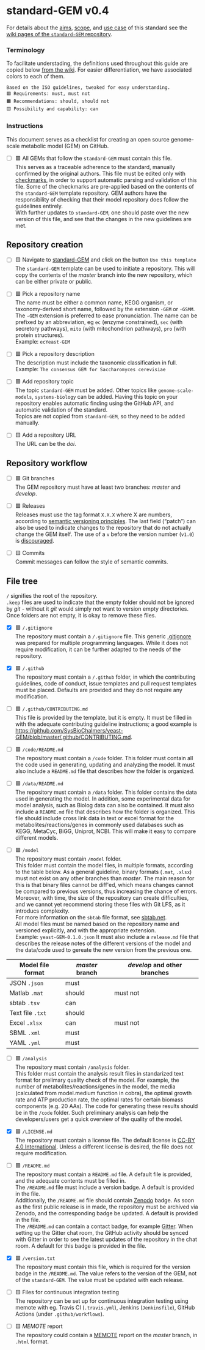 standard-GEM v0.4
=================

For details about the [aims](https://github.com/MetabolicAtlas/standard-GEM/wiki/Aims,-scope-and-terminology#aims), [scope](https://github.com/MetabolicAtlas/standard-GEM/wiki/Aims,-scope-and-terminology#scope), and [use case](https://github.com/MetabolicAtlas/standard-GEM/wiki/Use-case) of this standard see the [wiki pages of the `standard-GEM` repository](https://github.com/MetabolicAtlas/standard-GEM/wiki).

### Terminology
To facilitate understading, the definitions used throughout this guide are copied below  [from the wiki](https://github.com/MetabolicAtlas/standard-GEM/wiki/Aims,-scope-and-terminology#terminology). For easier differentiation, we have associated colors to each of them.
```
Based on the ISO guidelines, tweaked for easy understanding.
🟥 Requirements: must, must not
🟧 Recommendations: should, should not
🟨 Possibility and capability: can
```

### Instructions
This document serves as a checklist for creating an open source genome-scale metabolic model (GEM) on GitHub.  

- [ ] 🟥 All GEMs that follow the `standard-GEM` must contain this file.  
This serves as a traceable adherence to the standard, manually confirmed by the original authors. This file must be edited only with [checkmarks](https://help.github.com/en/github/managing-your-work-on-github/about-task-lists), in order to support automatic parsing and validation of this file. Some of the checkmarks are pre-applied based on the contents of the `standard-GEM` template repository. GEM authors have the responsibility of checking that their model repository does follow the guidelines entirely.  
With further updates to `standard-GEM`, one should paste over the new version of this file, and see that the changes in the new guidelines are met.

Repository creation
-------------------
- [ ] 🟨 Navigate to [standard-GEM](https://github.com/MetabolicAtlas/standard-GEM/) and click on the button `Use this template`  
The `standard-GEM` template can be used to initiate a repository. This will copy the contents of the _master_ branch into the new repository, which can be either private or public.

- [ ] 🟥 Pick a repository name  
The name must be either a common name, KEGG organism, or taxonomy-derived short name, followed by the extension `-GEM` or `-GSMM`. The `-GEM` extension is preferred to ease pronunciation. The name can be prefixed by an abbreviation, eg `ec` (enzyme constrained), `sec` (with secretory pathways), `mito` (with mitochondrion pathways), `pro` (with protein structures).  
Example: `ecYeast-GEM`

- [ ] 🟥 Pick a repository description  
The description must include the taxonomic classification in full.  
Example: `The consensus GEM for Saccharomyces cerevisiae`

- [ ] 🟥 Add repository topic  
The topic `standard-GEM` must be added. Other topics like `genome-scale-models`, `systems-biology` can be added. Having this topic on your repository enables automatic finding using the GitHub API, and automatic validation of the standard.  
Topics are not copied from `standard-GEM`, so they need to be added manually.

- [ ] 🟨 Add a repository URL  
The URL can be the _doi_.


Repository workflow
-------------------
- [ ] 🟥 Git branches  
The GEM repository must have at least two branches: _master_ and _develop_.

- [ ] 🟥 Releases  
Releases must use the tag format `X.X.X` where X are numbers, according to [semantic versioning principles](https://semver.org/). The last field (“patch”) can also be used to indicate changes to the repository that do not actually change the GEM itself. The use of a `v` before the version number (`v1.0`) is [discouraged](https://semver.org/#is-v123-a-semantic-version).

- [ ] 🟨 Commits  
Commit messages can follow the style of semantic commits.


File tree
---------
`/` signifies the root of the repository.  
`.keep` files are used to indicate that the empty folder should not be ignored by _git_ - without it _git_ would simply not want to version empty directories. Once folders are not empty, it is okay to remove these files.

- [x] 🟥 `/.gitignore`  
The repository must contain a `/.gitignore` file. This generic [.gitignore](https://git-scm.com/docs/gitignore) was prepared for multiple programming languages. While it does not require modification, it can be further adapted to the needs of the repository.

- [x] 🟥 `/.github`  
The repository must contain a `/.github` folder, in which the contributing guidelines, code of conduct, issue templates and pull request templates must be placed. Defaults are provided and they do not require any modification.

- [ ] 🟥 `/.github/CONTRIBUTING.md`  
This file is provided by the template, but it is empty. It must be filled in with the adequate contributing guideline instructions; a good example is https://github.com/SysBioChalmers/yeast-GEM/blob/master/.github/CONTRIBUTING.md.

- [ ] 🟥 `/code/README.md`  
The repository must contain a `/code` folder. This folder must contain all the code used in generating, updating and analyzing the model. It must also include a `README.md` file that describes how the folder is organized.

- [ ] 🟥 `/data/README.md`  
The repository must contain a `/data` folder. This folder contains the data used in generating the model. In addition, some experimental data for model analysis, such as Biolog data can also be contained. It must also include a `README.md` file that describes how the folder is organized. This file should include cross link data in text or excel format for the metabolites/reactions/genes in commonly used databases such as KEGG, MetaCyc, BiGG, Uniprot, NCBI. This will make it easy to compare different models.

- [ ] 🟥 `/model`  
The repository must contain `/model` folder.  
This folder must contain the model files, in multiple formats, according to the table below. As a general guideline, binary formats (`.mat`, `.xlsx`) must not exist on any other branches than _master_. The main reason for this is that binary files cannot be diff'ed, which means changes cannot be compared to previous versions, thus increasing the chance of errors. Moreover, with time, the size of the repository can create difficulties, and we cannot yet recommend storing these files with Git LFS, as it introducs complexity.  
For more information on the `sbtab` file format, see [sbtab.net](https://sbtab.net).  
All model files must be named based on the repository name and versioned explicitly, and with the appropriate extension.  
Example: `yeast-GEM-0.1.0.json`
It must also include a `release.md` file that describes the release notes of the different versions of the model and the data/code used to gereate the new version from the previous one. 

| Model file format | _master_ branch | _develop_ and other branches |
| ----------------- | --------------- | ---------------------------- |
| JSON `.json`      | must             ||
| Matlab `.mat`     | should          | must not                     |
| sbtab `.tsv`      | can             ||
| Text file `.txt`  | should            ||
| Excel `.xlsx`     | can            | must not                     |
| SBML `.xml`       | must            ||
| YAML `.yml`       | must            ||

- [ ] 🟥 `/analysis`  
The repository must contain `/analysis` folder.  
This folder must contain the analysis result files in standarized text format for prelimary quality check of the model. For example, the number of metabolites/reactions/genes in the model, the media (calculated from model.medium function in cobra), the optimal growth rate and ATP production rate, the optimal rates for certain biomass components (e.g. 20 AAs). The code for generating these results should be in the `/code` folder. Such preliminary analysis can help the developers/users get a quick overview of the quality of the model.  

- [x] 🟥 `/LICENSE.md`  
The repository must contain a license file. The default license is [CC-BY 4.0 International](https://creativecommons.org/licenses/by/4.0/). Unless a different license is desired, the file does not require modification.

- [ ] 🟥 `/README.md`  
The repository must contain a `README.md` file. A default file is provided, and the adequate contents must be filled in.  
The `/README.md` file must include a version badge. A default is provided in the file.  
Additionally, the `/README.md` file	should contain [Zenodo](https://zenodo.org) badge. As soon as the first public release is in made, the repository must be archived via Zenodo, and the corresponding badge be updated. A default is provided in the file.  
The `/README.md` can contain a contact badge, for example [Gitter](https://gitter.io). When setting up the Gitter chat room, the GitHub activity should be synced with Gitter in order to see the latest updates of the repository in the chat room. A default for this badge is provided in the file.

- [x] 🟥 `/version.txt`  
The repository must contain this file, which is required for the version badge in the `/README.md`. The value refers to the version of the GEM, not of the `standard-GEM`. The value must be updated with each release.

- [ ] 🟨 Files for continuous integration testing  
The repository can be set up for continuous integration testing using memote with eg. Travis CI (`.travis.yml`), Jenkins (`Jenkinsfile`), GitHub Actions (under `.github/workflows`).

- [ ] 🟨 _MEMOTE_ report  
The repository could contain a [MEMOTE](https://www.nature.com/articles/s41587-020-0446-y) report on the _master_ branch, in `.html` format.
